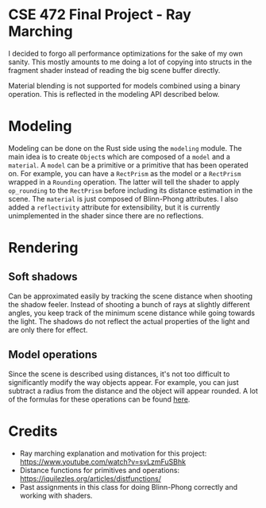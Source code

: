 # CSE 472 Final Project - Ray Marching


I decided to forgo all performance optimizations for the sake of my own sanity. This mostly amounts to me doing a lot of copying into structs in the fragment shader instead of reading the big scene buffer directly.

Material blending is not supported for models combined using a binary operation. This is reflected in the modeling API described below.

# Modeling

Modeling can be done on the Rust side using the `modeling` module. The main idea is to create `Object`s which are composed of a `model` and a `material`. A `model` can be a primitive or a primitive that has been operated on. For example, you can have a `RectPrism` as the model or a `RectPrism` wrapped in a `Rounding` operation. The latter will tell the shader to apply `op_rounding` to the `RectPrism` before including its distance estimation in the scene.
The `material` is just composed of Blinn-Phong attributes. I also added a `reflectivity` attribute for extensibility, but it is currently unimplemented in the shader since there are no reflections.

# Rendering

## Soft shadows
Can be approximated easily by tracking the scene distance when shooting the shadow feeler. Instead of shooting a bunch of rays at slightly different angles, you keep track of the minimum scene distance while going towards the light. The shadows do not reflect the actual properties of the light and are only there for effect.

## Model operations
Since the scene is described using distances, it's not too difficult to significantly modify the way objects appear. For example, you can just subtract a radius from the distance and the object will appear rounded. A lot of the formulas for these operations can be found [here](https://iquilezles.org/articles/distfunctions/).

# Credits
- Ray marching explanation and motivation for this project: https://www.youtube.com/watch?v=svLzmFuSBhk
- Distance functions for primitives and operations: https://iquilezles.org/articles/distfunctions/
- Past assignments in this class for doing Blinn-Phong correctly and working with shaders.